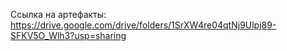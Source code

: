 Ссылка на артефакты: https://drive.google.com/drive/folders/1SrXW4re04qtNj9Ulpj89-SFKV5O_Wlh3?usp=sharing
